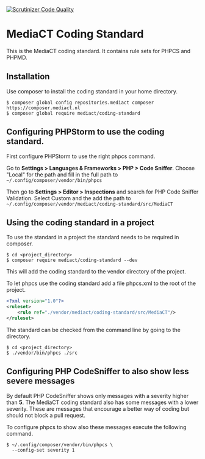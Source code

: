 [![Scrutinizer Code Quality](https://scrutinizer-ci.com/g/mediact/coding-standard/badges/quality-score.png?b=master)](https://scrutinizer-ci.com/g/mediact/coding-standard/?branch=master)

# MediaCT Coding Standard

This is the MediaCT coding standard. It contains rule sets for PHPCS and PHPMD.

## Installation

Use composer to install the coding standard in your home directory.

```shell
$ composer global config repositories.mediact composer https://composer.mediact.nl
$ composer global require mediact/coding-standard
```

## Configuring PHPStorm to use the coding standard.

First configure PHPStorm to use the right phpcs command.

Go to __Settings > Languages & Frameworks > PHP > Code Sniffer__. Choose
"Local" for the path and fill in the full path to 
`~/.config/composer/vendor/bin/phpcs`

Then go to __Settings > Editor > Inspections__ and search for PHP Code Sniffer
Validation. Select Custom and the add the path to 
`~/.config/composer/vendor/mediact/coding-standard/src/MediaCT`

## Using the coding standard in a project

To use the standard in a project the standard needs to be required in composer.

```shell
$ cd <project_directory>
$ composer require mediact/coding-standard --dev
```

This will add the coding standard to the vendor directory of the project.

To let phpcs use the coding standard add a file phpcs.xml to the root of the
project.

```xml
<?xml version="1.0"?>
<ruleset>
    <rule ref="./vendor/mediact/coding-standard/src/MediaCT"/>
</ruleset>
```

The standard can be checked from the command line by going to the directory.

```shell
$ cd <project_directory>
$ ./vendor/bin/phpcs ./src
```

## Configuring PHP CodeSniffer to also show less severe messages

By default PHP CodeSniffer shows only messages with a severity higher than
__5__. The MediaCT coding standard also has some messages with a lower
severity. These are messages that encourage a better way of coding but should
not block a pull request.

To configure phpcs to show also these messages execute the following command.

```shell
$ ~/.config/composer/vendor/bin/phpcs \
  --config-set severity 1
```
